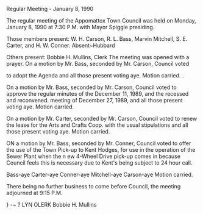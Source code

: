 Regular Meeting - January 8, 1990

The regular meeting of the Appomattox Town Council was held
on Monday, January 8, 1990 at 7:30 P.M. with Mayor Spiggle
presiding.

Those members present: W. H. Carson, R. L. Bass, Marvin
Mitchell, S. E. Carter, and H. W. Conner. Absent~Hubbard

Others present: Bobbie H. Mullins, Clerk
The meeting was opened with a prayer.
On a motion by Mr. Bass, seconded by Mr. Carson, Council voted

to adopt the Agenda and all those present voting aye. Motion
carried. .

On a motion by Mr. Bass, seconded by Mr. Carson, Council voted
to approve the regular minutes of the December 11, 1989, and
the recessed and reconvened. meeting of December 27, 1989, and
all those present voting aye. Motion carried.

On a motion by Mr. Carter, seconded by Mr. Carson, Council
voted to renew the lease for the Arts and Crafts Coop. with
the usual stipulations and all those present voting aye.
Motion carried.

ON a motion by Mr. Bass, seconded by Mr. Conner, Council voted
to offer the use of the Town Pick-up to Kent Hodges, for use
in the operation of the Sewer Plant when the n ew 4-Wheel
Drive pick-up comes in because Council feels this is necessary
due to Kent's being subject to 24 hour call.

Bass-aye Carter-aye Conner-aye Mitchell-aye Carson-aye
Motion carried.

There being no further business to come before Council, the
meeting adjourned at 9:15 P.M.

} -~ ?
LYN OLERK
Bobbie H. Mullins

